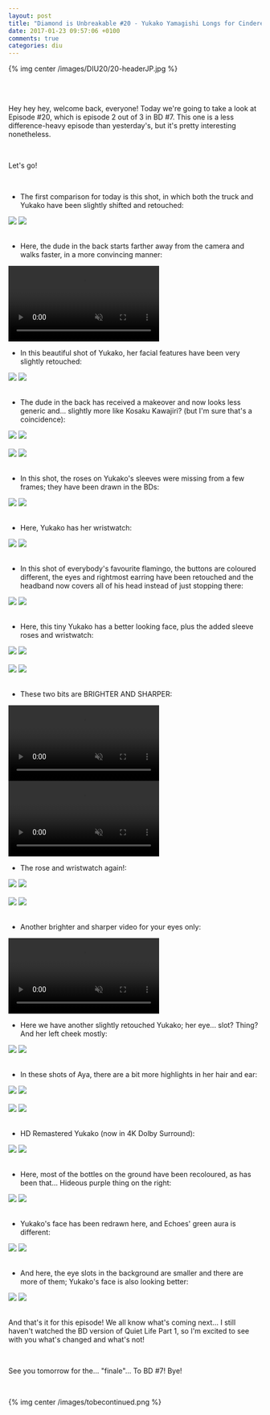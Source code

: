 ```yaml
---
layout: post
title: "Diamond is Unbreakable #20 - Yukako Yamagishi Longs for Cinderella"
date: 2017-01-23 09:57:06 +0100
comments: true
categories: diu
---
```


{% img center /images/DIU20/20-headerJP.jpg %}
<!-- more -->

<br>
<br>

Hey hey hey, welcome back, everyone! Today we're going to take a look at Episode #20, which is episode 2 out of 3 in BD #7. This one is a less difference-heavy episode than yesterday's, but it's pretty interesting nonetheless.

<br>

Let's go!

<br>

- The first comparison for today is this shot, in which both the truck and Yukako have been slightly shifted and retouched:

<div id="container1" class="twentytwenty-container">
 <img src="./../images/DIU20/tv-00899.jpg" />
 <img src="./../images/DIU20/bd-00899.jpg" />
</div>

<br>

- Here, the dude in the back starts farther away from the camera and walks faster, in a more convincing manner:

<video class='center' muted nocontrols autoplay playsinline loop preload='auto'>
  <source src="./../videos/DIU20/01 - walking dude.webm" type='video/webm; codecs="vp8, vorbis"'>
  <source src="./../videos/DIU20/01 - walking dude.mp4" type='video/mp4; codecs=avc1.42E01E,mp4a.40.2'>
</video>

- In this beautiful shot of Yukako, her facial features have been very slightly retouched:

<div id="container1" class="twentytwenty-container">
 <img src="./../images/DIU20/tv-07045.jpg" />
 <img src="./../images/DIU20/bd-07045.jpg" />
</div>

<br>

- The dude in the back has received a makeover and now looks less generic and... slightly more like Kosaku Kawajiri? (but I'm sure that's a coincidence):

<div id="container1" class="twentytwenty-container">
 <img src="./../images/DIU20/tv-08575.jpg" />
 <img src="./../images/DIU20/bd-08575.jpg" />
</div>

<br>

<div id="container1" class="twentytwenty-container">
 <img src="./../images/DIU20/tv-08625.jpg" />
 <img src="./../images/DIU20/bd-08625.jpg" />
</div>

<br>

- In this shot, the roses on Yukako's sleeves were missing from a few frames; they have been drawn in the BDs:

<div id="container1" class="twentytwenty-container">
 <img src="./../images/DIU20/tv-14135.jpg" />
 <img src="./../images/DIU20/bd-14135.jpg" />
</div>

<br>

- Here, Yukako has her wristwatch:

<div id="container1" class="twentytwenty-container">
 <img src="./../images/DIU20/tv-14960.jpg" />
 <img src="./../images/DIU20/bd-14960.jpg" />
</div>

<br>

- In this shot of everybody's favourite flamingo, the buttons are coloured different, the eyes and rightmost earring have been retouched and the headband now covers all of his head instead of just stopping there:

<div id="container1" class="twentytwenty-container">
 <img src="./../images/DIU20/tv-15165.jpg" />
 <img src="./../images/DIU20/bd-15165.jpg" />
</div>

<br>

- Here, this tiny Yukako has a better looking face, plus the added sleeve roses and wristwatch:

<div id="container1" class="twentytwenty-container">
 <img src="./../images/DIU20/tv-16707.jpg" />
 <img src="./../images/DIU20/bd-16707.jpg" />
</div>

<br>

<div id="container1" class="twentytwenty-container">
 <img src="./../images/DIU20/tv-16776.jpg" />
 <img src="./../images/DIU20/bd-16776.jpg" />
</div>

<br>

- These two bits are BRIGHTER AND SHARPER:

<video class='center' muted nocontrols autoplay playsinline loop preload='auto'>
  <source src="./../videos/DIU20/02 - brighter 1.webm" type='video/webm; codecs="vp8, vorbis"'>
  <source src="./../videos/DIU20/02 - brighter 1.mp4" type='video/mp4; codecs=avc1.42E01E,mp4a.40.2'>
</video>

<video class='center' muted nocontrols autoplay playsinline loop preload='auto'>
  <source src="./../videos/DIU20/03 - brighter 2.webm" type='video/webm; codecs="vp8, vorbis"'>
  <source src="./../videos/DIU20/03 - brighter 2.mp4" type='video/mp4; codecs=avc1.42E01E,mp4a.40.2'>
</video>

- The rose and wristwatch again!:

<div id="container1" class="twentytwenty-container">
 <img src="./../images/DIU20/tv-18340.jpg" />
 <img src="./../images/DIU20/bd-18340.jpg" />
</div>

<br>

<div id="container1" class="twentytwenty-container">
 <img src="./../images/DIU20/tv-18580.jpg" />
 <img src="./../images/DIU20/bd-18580.jpg" />
</div>

<br>

- Another brighter and sharper video for your eyes only:

<video class='center' muted nocontrols autoplay playsinline loop preload='auto'>
  <source src="./../videos/DIU20/04 - brighter 3.webm" type='video/webm; codecs="vp8, vorbis"'>
  <source src="./../videos/DIU20/04 - brighter 3.mp4" type='video/mp4; codecs=avc1.42E01E,mp4a.40.2'>
</video>

- Here we have another slightly retouched Yukako; her eye... slot? Thing? And her left cheek mostly:

<div id="container1" class="twentytwenty-container">
 <img src="./../images/DIU20/tv-23802.jpg" />
 <img src="./../images/DIU20/bd-23802.jpg" />
</div>

<br>

- In these shots of Aya, there are a bit more highlights in her hair and ear:

<div id="container1" class="twentytwenty-container">
 <img src="./../images/DIU20/tv-23910.jpg" />
 <img src="./../images/DIU20/bd-23910.jpg" />
</div>

<br>

<div id="container1" class="twentytwenty-container">
 <img src="./../images/DIU20/tv-23967.jpg" />
 <img src="./../images/DIU20/bd-23967.jpg" />
</div>

<br>

- HD Remastered Yukako (now in 4K Dolby Surround):

<div id="container1" class="twentytwenty-container">
 <img src="./../images/DIU20/tv-25328.jpg" />
 <img src="./../images/DIU20/bd-25328.jpg" />
</div>

<br>

- Here, most of the bottles on the ground have been recoloured, as has been that... Hideous purple thing on the right:

<div id="container1" class="twentytwenty-container">
 <img src="./../images/DIU20/tv-26695.jpg" />
 <img src="./../images/DIU20/bd-26695.jpg" />
</div>

<br>

- Yukako's face has been redrawn here, and Echoes' green aura is different:

<div id="container1" class="twentytwenty-container">
 <img src="./../images/DIU20/tv-31780.jpg" />
 <img src="./../images/DIU20/bd-31780.jpg" />
</div>

<br>

- And here, the eye slots in the background are smaller and there are more of them; Yukako's face is also looking better:

<div id="container1" class="twentytwenty-container">
 <img src="./../images/DIU20/tv-32175.jpg" />
 <img src="./../images/DIU20/bd-32175.jpg" />
</div>

<br>

And that's it for this episode! We all know what's coming next... I still haven't watched the BD version of Quiet Life Part 1, so I'm excited to see with you what's changed and what's not!

<br>

See you tomorrow for the... "finale"... To BD #7! Bye!

<br>

{% img center /images/tobecontinued.png %}
